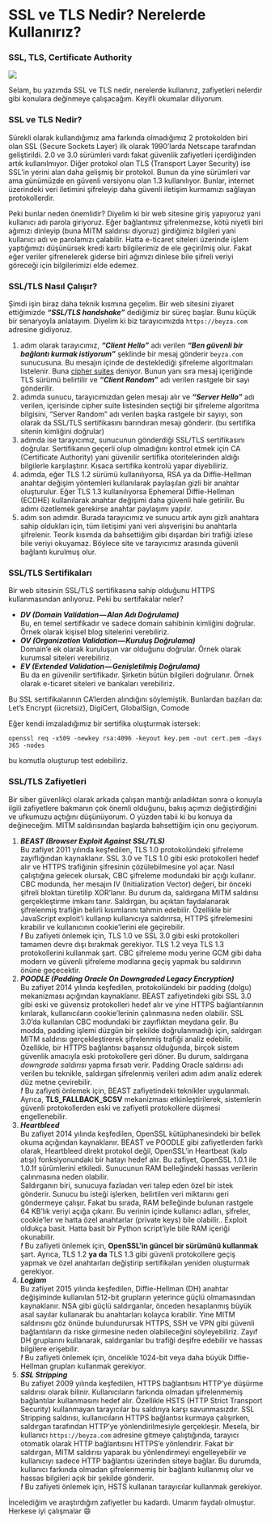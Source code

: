 SSL ve TLS Nedir? Nerelerde Kullanırız?
=======================================

### SSL, TLS, Certificate Authority

![](https://cdn-images-1.medium.com/max/800/0*37Q9Ab5jJfx4aXUx)

Selam, bu yazımda SSL ve TLS nedir, nerelerde kullanırız, zafiyetleri nelerdir gibi konulara değinmeye çalışacağım. Keyifli okumalar diliyorum.

### SSL ve TLS Nedir?

Sürekli olarak kullandığımız ama farkında olmadığımız 2 protokolden biri olan SSL (Secure Sockets Layer) ilk olarak 1990’larda Netscape tarafından geliştirildi. 2.0 ve 3.0 sürümleri vardı fakat güvenlik zafiyetleri içerdiğinden artık kullanılmıyor. Diğer protokol olan TLS (Transport Layer Security) ise SSL’in yerini alan daha gelişmiş bir protokol. Bunun da yine sürümleri var ama günümüzde en güvenli versiyonu olan 1.3 kullanılıyor. Bunlar, internet üzerindeki veri iletimini şifreleyip daha güvenli iletişim kurmamızı sağlayan protokollerdir.

Peki bunlar neden önemlidir? Diyelim ki bir web sitesine giriş yapıyoruz yani kullanıcı adı parola giriyoruz. Eğer bağlantımız şifrelenmezse, kötü niyetli biri ağımızı dinleyip (buna MITM saldırısı diyoruz) girdiğimiz bilgileri yani kullanıcı adı ve parolamızı çalabilir. Hatta e-ticaret siteleri üzerinde işlem yaptığımızı düşünürsek kredi kartı bilgilerimiz de ele geçirilmiş olur. Fakat eğer veriler şifrenelerek giderse biri ağımızı dinlese bile şifreli veriyi göreceği için bilgilerimizi elde edemez.

### SSL/TLS Nasıl Çalışır?

Şimdi işin biraz daha teknik kısmına geçelim. Bir web sitesini ziyaret ettiğimizde **_“SSL/TLS handshake”_** dediğimiz bir süreç başlar. Bunu küçük bir senaryoyla anlatayım. Diyelim ki biz tarayıcımızda `https://beyza.com` adresine gidiyoruz.

1.  adım olarak tarayıcımız, **_“Client Hello”_** adı verilen **_“Ben güvenli bir bağlantı kurmak istiyorum”_** şeklinde bir mesaj gönderir `beyza.com` sunucusuna. Bu mesajın içinde de desteklediği şifreleme algoritmaları listelenir. Buna [cipher suites](https://www.ibm.com/docs/tr/gdp/11.5?topic=system-cipher-suites) deniyor. Bunun yanı sıra mesaj içeriğinde TLS sürümü belirtilir ve **_“Client Random”_** adı verilen rastgele bir sayı gönderilir.
2.  adımda sunucu, tarayıcımızdan gelen mesajı alır ve **_“Server Hello”_** adı verilen, içerisinde cipher suite listesinden seçtiği bir şifreleme algoritma bilgisini, “Server Random” adı verilen başka rastgele bir sayıyı, son olarak da SSL/TLS sertifikasını barındıran mesajı gönderir. (bu sertifika sitenin kimliğini doğrular)
3.  adımda ise tarayıcımız, sunucunun gönderdiği SSL/TLS sertifikasını doğrular. Sertifikanın geçerli olup olmadığını kontrol etmek için CA (Certificate Authority) yani güvenilir sertifika otoritelerinden aldığı bilgilerle karşılaştırır. Kısaca sertifika kontrolü yapar diyebiliriz.
4.  adımda, eğer TLS 1.2 sürümü kullanılıyorsa, RSA ya da Diffie-Hellman anahtar değişim yöntemleri kullanılarak paylaşılan gizli bir anahtar oluşturulur. Eğer TLS 1.3 kullanılıyorsa Ephemeral Diffie-Hellman (ECDHE) kullanılarak anahtar değişimi daha güvenli hale getirilir. Bu adımı özetlemek gerekirse anahtar paylaşımı yapılır.
5.  adım son adımdır. Burada tarayıcımız ve sunucu artık aynı gizli anahtara sahip oldukları için, tüm iletişimi yani veri alışverişini bu anahtarla şifrelenir. Teorik kısımda da bahsettiğim gibi dışardan biri trafiği izlese bile veriyi okuyamaz. Böylece site ve tarayıcımız arasında güvenli bağlantı kurulmuş olur.

### SSL/TLS Sertifikaları

Bir web sitesinin SSL/TLS sertifikasına sahip olduğunu HTTPS kullanmasından anlıyoruz. Peki bu sertifakalar neler?

*   **_DV (Domain Validation — Alan Adı Doğrulama)_**  
    Bu, en temel sertifikadır ve sadece domain sahibinin kimliğini doğrular. Örnek olarak kişisel blog sitelerini verebiliriz.
*   **_OV (Organization Validation — Kuruluş Doğrulama)_**  
    Domain’e ek olarak kuruluşun var olduğunu doğrular. Örnek olarak kurumsal siteleri verebiliriz.
*   **_EV (Extended Validation — Genişletilmiş Doğrulama)_** <br>
    Bu da en güvenilir sertifikadır. Şirketin bütün bilgileri doğrulanır. Örnek olarak e-ticaret siteleri ve bankaları verebiliriz.

Bu SSL sertifikalarının CA’lerden alındığını söylemiştik. Bunlardan bazıları da: Let’s Encrypt (ücretsiz), DigiCert, GlobalSign, Comode

Eğer kendi imzaladığımız bir sertifika oluşturmak istersek:

    openssl req -x509 -newkey rsa:4096 -keyout key.pem -out cert.pem -days 365 -nodes

bu komutla oluşturup test edebiliriz.

### SSL/TLS Zafiyetleri

Bir siber güvenlikçi olarak arkada çalışan mantığı anladıktan sonra o konuyla ilgili zafiyetlere bakmanın çok önemli olduğunu, bakış açımızı değiştirdiğini ve ufkumuzu açtığını düşünüyorum. O yüzden tabii ki bu konuya da değineceğim. MITM saldırısından başlarda bahsettiğim için onu geçiyorum.

1.  **_BEAST (Browser Exploit Against SSL/TLS)_** <br>
    Bu zafiyet 2011 yılında keşfedilen, TLS 1.0 protokolündeki şifreleme zayıflığından kaynaklanır. SSL 3.0 ve TLS 1.0 gibi eski protokolleri hedef alır ve HTTPS trafiğinin şifresinin çözülebilmesine yol açar. Nasıl çalıştığına gelecek olursak, CBC şifreleme modundaki bir açığı kullanır. CBC modunda, her mesajın IV (Initialization Vector) değeri, bir önceki şifreli bloktan türetilip XOR’lanır. Bu durum da, saldırgana MITM saldırısı gerçekleştirme imkanı tanır. Saldırgan, bu açıktan faydalanarak şifrelenmiş trafiğin belirli kısımlarını tahmin edebilir. Özellikle bir JavaScript exploit’i kullanıp kullanıcıya saldırırsa, HTTPS şifrelemesini kırabilir ve kullanıcının cookie’lerini ele geçirebilir.  
    **_!_** Bu zafiyeti önlemek için, TLS 1.0 ve SSL 3.0 gibi eski protokolleri tamamen devre dışı bırakmak gerekiyor. TLS 1.2 veya TLS 1.3 protokollerini kullanmak şart. CBC şifreleme modu yerine GCM gibi daha modern ve güvenli şifreleme modlarına geçiş yapmak bu saldırının önüne geçecektir.
2.  **_POODLE (Padding Oracle On Downgraded Legacy Encryption)_**  
    Bu zafiyet 2014 yılında keşfedilen, protokolündeki bir padding (dolgu) mekanizması açığından kaynaklanır. BEAST zafiyetindeki gibi SSL 3.0 gibi eski ve güvensiz protokolleri hedef alır ve yine HTTPS bağlantılarının kırılarak, kullanıcıların cookie’lerinin çalınmasına neden olabilir. SSL 3.0’da kullanılan CBC modundaki bir zayıflıktan meydana gelir. Bu modda, padding işlemi düzgün bir şekilde doğrulanmadığı için, saldırgan MITM saldırısı gerçekleştirerek şifrelenmiş trafiği analiz edebilir. Özellikle, bir HTTPS bağlantısı başarısız olduğunda, birçok sistem güvenlik amacıyla eski protokollere geri döner. Bu durum, saldırgana _downgrade saldırısı_ yapma fırsatı verir. Padding Oracle saldırısı adı verilen bu teknikle, saldırgan şifrelenmiş verileri adım adım analiz ederek düz metne çevirebilir.  
    **_!_** Bu zafiyeti önlemek için, BEAST zafiyetindeki teknikler uygulanmalı. Ayrıca, **TLS\_FALLBACK\_SCSV** mekanizması etkinleştirilerek, sistemlerin güvenli protokollerden eski ve zafiyetli protokollere düşmesi engellenebilir.
3.  **_Heartbleed_** <br>
    Bu zafiyet 2014 yılında keşfedilen, OpenSSL kütüphanesindeki bir bellek okuma açığından kaynaklanır. BEAST ve POODLE gibi zafiyetlerden farklı olarak, Heartbleed direkt protokol değil, OpenSSL’in Heartbeat (kalp atışı) fonksiyonundaki bir hatayı hedef alır. Bu zafiyet, OpenSSL 1.0.1 ile 1.0.1f sürümlerini etkiledi. Sunucunun RAM belleğindeki hassas verilerin çalınmasına neden olabilir.  
    Saldırganın biri, sunucuya fazladan veri talep eden özel bir istek gönderir. Sunucu bu isteği işlerken, belirtilen veri miktarını geri göndermeye çalışır. Fakat bu sırada, RAM belleğinde bulunan rastgele 64 KB’lık veriyi açığa çıkarır. Bu verinin içinde kullanıcı adları, şifreler, cookie’ler ve hatta özel anahtarlar (private keys) bile olabilir.. Exploit oldukça basit. Hatta basit bir Python script’iyle bile RAM içeriği okunabilir.  
    **_!_** Bu zafiyeti önlemek için, **OpenSSL’in güncel bir sürümünü kullanmak** şart. Ayrıca, TLS 1.2 **ya da** TLS 1.3 gibi güvenli protokollere geçiş yapmak ve özel anahtarları değiştirip sertifikaları yeniden oluşturmak gerekiyor.
4.  **_Logjam_** <br>
    Bu zafiyet 2015 yılında keşfedilen, Diffie-Hellman (DH) anahtar değişiminde kullanılan 512-bit grupların yeterince güçlü olmamasından kaynaklanır. NSA gibi güçlü saldırganlar, önceden hesaplanmış büyük asal sayılar kullanarak bu anahtarları kolayca kırabilir. Yine MITM saldırısını göz önünde bulundurursak HTTPS, SSH ve VPN gibi güvenli bağlantıların da riske girmesine neden olabileceğini söyleyebiliriz. Zayıf DH gruplarını kullanarak, saldırganlar bu trafiği deşifre edebilir ve hassas bilgilere erişebilir.   
    **_!_** Bu zafiyeti önlemek için, öncelikle 1024-bit veya daha büyük Diffie-Hellman grupları kullanmak gerekiyor.
5.  **_SSL Stripping_** <br>
    Bu zafiyet 2009 yılında keşfedilen, HTTPS bağlantısını HTTP’ye düşürme saldırısı olarak bilinir. Kullanıcıların farkında olmadan şifrelenmemiş bağlantılar kullanmasını hedef alır. Özellikle HSTS (HTTP Strict Transport Security) kullanmayan tarayıcılar bu saldırıya karşı savunmasızdır. SSL Stripping saldırısı, kullanıcıların HTTPS bağlantısı kurmaya çalışırken, saldırgan tarafından HTTP’ye yönlendirilmesiyle gerçekleşir. Mesela, bir kullanıcı `https://beyza.com` adresine gitmeye çalıştığında, tarayıcı otomatik olarak HTTP bağlantısını HTTPS’e yönlendirir. Fakat bir saldırgan, MITM saldırısı yaparak bu yönlendirmeyi engelleyebilir ve kullanıcıyı sadece HTTP bağlantısı üzerinden siteye bağlar. Bu durumda, kullanıcı farkında olmadan şifrelenmemiş bir bağlantı kullanmış olur ve hassas bilgileri açık bir şekilde gönderir.  
    **_!_** Bu zafiyeti önlemek için, HSTS kullanan tarayıcılar kullanmak gerekiyor.

İncelediğim ve araştırdığım zafiyetler bu kadardı. Umarım faydalı olmuştur. Herkese iyi çalışmalar 😄
